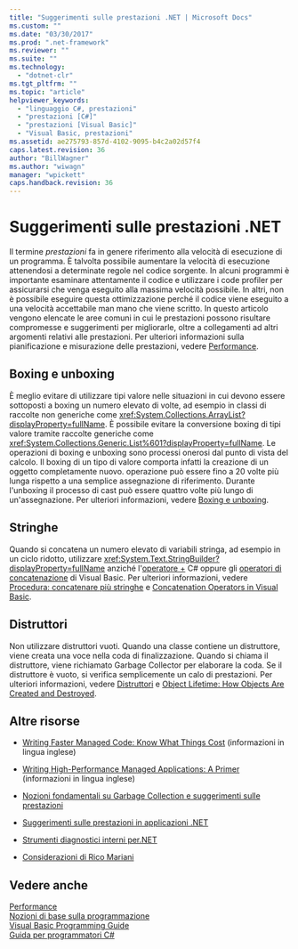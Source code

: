 ```yaml
---
title: "Suggerimenti sulle prestazioni .NET | Microsoft Docs"
ms.custom: ""
ms.date: "03/30/2017"
ms.prod: ".net-framework"
ms.reviewer: ""
ms.suite: ""
ms.technology: 
  - "dotnet-clr"
ms.tgt_pltfrm: ""
ms.topic: "article"
helpviewer_keywords: 
  - "linguaggio C#, prestazioni"
  - "prestazioni [C#]"
  - "prestazioni [Visual Basic]"
  - "Visual Basic, prestazioni"
ms.assetid: ae275793-857d-4102-9095-b4c2a02d57f4
caps.latest.revision: 36
author: "BillWagner"
ms.author: "wiwagn"
manager: "wpickett"
caps.handback.revision: 36
---
```

# Suggerimenti sulle prestazioni .NET
Il termine *prestazioni* fa in genere riferimento alla velocità di esecuzione di un programma.  È talvolta possibile aumentare la velocità di esecuzione attenendosi a determinate regole nel codice sorgente.  In alcuni programmi è importante esaminare attentamente il codice e utilizzare i code profiler per assicurarsi che venga eseguito alla massima velocità possibile.  In altri, non è possibile eseguire questa ottimizzazione perché il codice viene eseguito a una velocità accettabile man mano che viene scritto.  In questo articolo vengono elencate le aree comuni in cui le prestazioni possono risultare compromesse e suggerimenti per migliorarle, oltre a collegamenti ad altri argomenti relativi alle prestazioni.  Per ulteriori informazioni sulla pianificazione e misurazione delle prestazioni, vedere [Performance](../../../docs/framework/performance/index.md).  
  
## Boxing e unboxing  
 È meglio evitare di utilizzare tipi valore nelle situazioni in cui devono essere sottoposti a boxing un numero elevato di volte, ad esempio in classi di raccolte non generiche come <xref:System.Collections.ArrayList?displayProperty=fullName>.  È possibile evitare la conversione boxing di tipi valore tramite raccolte generiche come <xref:System.Collections.Generic.List%601?displayProperty=fullName>.  Le operazioni di boxing e unboxing sono processi onerosi dal punto di vista del calcolo.  Il boxing di un tipo di valore comporta infatti la creazione di un oggetto completamente nuovo.  operazione può essere fino a 20 volte più lunga rispetto a una semplice assegnazione di riferimento.  Durante l'unboxing il processo di cast può essere quattro volte più lungo di un'assegnazione.  Per ulteriori informazioni, vedere [Boxing e unboxing](../Topic/Boxing%20and%20Unboxing%20\(C%23%20Programming%20Guide\).md).  
  
## Stringhe  
 Quando si concatena un numero elevato di variabili stringa, ad esempio in un ciclo ridotto, utilizzare <xref:System.Text.StringBuilder?displayProperty=fullName> anziché l'[operatore \+](../Topic/+%20Operator%20\(C%23%20Reference\).md) C\# oppure gli [operatori di concatenazione](../Topic/Concatenation%20Operators%20\(Visual%20Basic\).md) di Visual Basic.  Per ulteriori informazioni, vedere [Procedura: concatenare più stringhe](../Topic/How%20to:%20Concatenate%20Multiple%20Strings%20\(C%23%20Programming%20Guide\).md) e [Concatenation Operators in Visual Basic](../Topic/Concatenation%20Operators%20in%20Visual%20Basic.md).  
  
## Distruttori  
 Non utilizzare distruttori vuoti.  Quando una classe contiene un distruttore, viene creata una voce nella coda di finalizzazione.  Quando si chiama il distruttore, viene richiamato Garbage Collector per elaborare la coda.  Se il distruttore è vuoto, si verifica semplicemente un calo di prestazioni.  Per ulteriori informazioni, vedere [Distruttori](../Topic/Destructors%20\(C%23%20Programming%20Guide\).md) e [Object Lifetime: How Objects Are Created and Destroyed](../Topic/Object%20Lifetime:%20How%20Objects%20Are%20Created%20and%20Destroyed%20\(Visual%20Basic\).md).  
  
## Altre risorse  
  
-   [Writing Faster Managed Code: Know What Things Cost](http://go.microsoft.com/fwlink/?LinkId=99294) \(informazioni in lingua inglese\)  
  
-   [Writing High\-Performance Managed Applications: A Primer](http://go.microsoft.com/fwlink/?LinkId=99295) \(informazioni in lingua inglese\)  
  
-   [Nozioni fondamentali su Garbage Collection e suggerimenti sulle prestazioni](http://go.microsoft.com/fwlink/?LinkId=99296)  
  
-   [Suggerimenti sulle prestazioni in applicazioni .NET](http://go.microsoft.com/fwlink/?LinkId=99297)  
  
-   [Strumenti diagnostici interni per.NET](http://go.microsoft.com/fwlink/?LinkId=112407)  
  
-   [Considerazioni di Rico Mariani](http://go.microsoft.com/fwlink/?LinkId=115679)  
  
## Vedere anche  
 [Performance](../../../docs/framework/performance/index.md)   
 [Nozioni di base sulla programmazione](../Topic/Programming%20Concepts.md)   
 [Visual Basic Programming Guide](../Topic/Visual%20Basic%20Programming%20Guide.md)   
 [Guida per programmatori C\#](../Topic/C%23%20Programming%20Guide.md)
